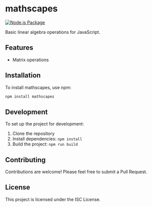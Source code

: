# mathscapes

[![Node.js Package](https://github.com/gv-sh/mathscapes/actions/workflows/.npm-publish.yml/badge.svg)](https://github.com/gv-sh/mathscapes/actions/workflows/.npm-publish.yml)

Basic linear algebra operations for JavaScript.

## Features
- Matrix operations

## Installation 

To install mathscapes, use npm:

```bash
npm install mathscapes
```

## Development

To set up the project for development:

1. Clone the repository
2. Install dependencies: `npm install`
3. Build the project: `npm run build`

## Contributing

Contributions are welcome! Please feel free to submit a Pull Request.

## License

This project is licensed under the ISC License.